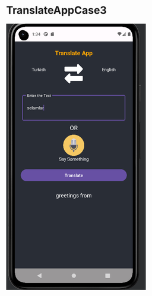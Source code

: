 # TranslateAppCase3

<img src = "https://github.com/kursatbatuhan/TranslateAppCase3/blob/main/3.png" width="auto">
